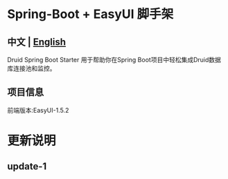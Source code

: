 # Spring-Boot + EasyUI 脚手架

## 中文 | [English](https://github.com/jqmtony/xplus-sb_sample-easyui/blob/master/README_EN.md)  
Druid Spring Boot Starter 用于帮助你在Spring Boot项目中轻松集成Druid数据库连接池和监控。

## 项目信息

前端版本:EasyUI-1.5.2

# 更新说明

## update-1
